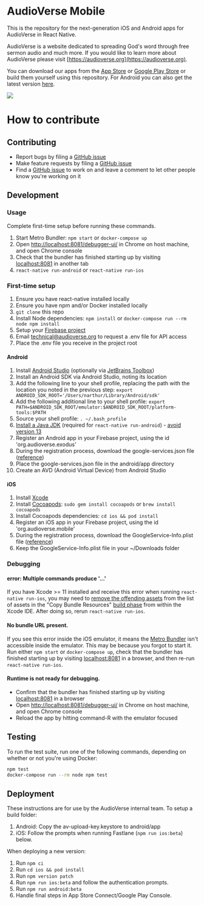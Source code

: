 # AudioVerse Mobile

This is the repository for the next-generation iOS and Android apps for AudioVerse in React Native.

AudioVerse is a website dedicated to spreading God's word through free sermon audio and much more. If you would like to 
learn more about AudioVerse please visit [https://audioverse.org](https://audioverse.org).

You can download our apps from the [App Store](https://itunes.apple.com/us/app/audioverse/id726998810?mt=8) or 
[Google Play Store](https://play.google.com/store/apps/details?id=org.audioverse.exodus) or build them yourself using 
this repository. For Android you can also get the latest version 
[here](https://github.com/AVORG/audioverse-mobile/releases).

<img src="https://github.com/AVORG/audioverse-mobile/blob/master/screenshots/AudioVerse%20App.gif?raw=true">

# How to contribute

## Contributing

- Report bugs by filing a [GitHub issue](https://github.com/avorg/audioverse-mobile/issues)
- Make feature requests by filing a [GitHub issue](https://github.com/avorg/audioverse-mobile/issues)
- Find a [GitHub issue](https://github.com/avorg/audioverse-mobile/issues) to work on and leave a comment to let other
  people know you're working on it

## Development

### Usage

Complete first-time setup before running these commands.

1. Start Metro Bundler: `npm start` or `docker-compose up`
1. Open [http://localhost:8081/debugger-ui/](http://localhost:8081/debugger-ui/) in Chrome on host machine, and open
   Chrome console
1. Check that the bundler has finished starting up by visiting [localhost:8081](http://localhost:8081/) 
   in another tab
1. `react-native run-android` or `react-native run-ios`

### First-time setup

1. Ensure you have react-native installed locally
1. Ensure you have npm and/or Docker installed locally
1. `git clone` this repo
1. Install Node dependencies: `npm install` or `docker-compose run --rm node npm install`
1. Setup your [Firebase project](https://console.firebase.google.com/)
1. Email technical@audioverse.org to request a .env file for API access
1. Place the .env file you receive in the project root

#### Android

1. Install [Android Studio](https://developer.android.com/studio/) (optionally via 
   [JetBrains Toolbox](https://www.jetbrains.com/toolbox-app/))
1. Install an Android SDK via Android Studio, noting its location
1. Add the following line to your shell profile, replacing the path with the location you noted in the previous step: 
   `export ANDROID_SDK_ROOT='/Users/narthur/Library/Android/sdk'`
1. Add the following additional line to your shell profile:
   `export PATH=$ANDROID_SDK_ROOT/emulator:$ANDROID_SDK_ROOT/platform-tools:$PATH`
1. Source your shell profile: `. ~/.bash_profile`
1. [Install a Java JDK](https://www.oracle.com/java/technologies/javase-downloads.html) 
   (required for `react-native run-android`) - [avoid version 13](https://github.com/facebook/react-native/issues/26625)
1. Register an Android app in your Firebase project, using the id 'org.audioverse.exodus'
1. During the registration process, download the google-services.json file 
   ([reference](https://rnfirebase.io/docs/v5.x.x/installation/initial-setup))
1. Place the google-services.json file in the android/app directory
1. Create an AVD (Android Virtual Device) from Android Studio

#### iOS

1. Install [Xcode](https://developer.apple.com/xcode/)
1. Install [Cocoapods](https://cocoapods.org/): `sudo gem install cocoapods` or `brew install cocoapods`
1. Install Cocoapods dependencies: `cd ios && pod install`
1. Register an iOS app in your Firebase project, using the id 'org.audioverse.mobile'
1. During the registration process, download the GoogleService-Info.plist file 
   ([reference](https://rnfirebase.io/docs/v5.x.x/installation/initial-setup))
1. Keep the GoogleService-Info.plist file in your ~/Downloads folder

### Debugging

#### error: Multiple commands produce '...'

If you have Xcode >= 11 installed and receive this error when running `react-native run-ios`, you may need to 
[remove the offending assets](https://github.com/oblador/react-native-vector-icons/issues/1074#issuecomment-534027196)
from the list of assets in the "Copy Bundle Resources" [build phase](https://help.apple.com/xcode/mac/10.2/#/dev50bab713d)
from within the Xcode IDE. After doing so, rerun `react-native run-ios`.

#### No bundle URL present.

If you see this error inside the iOS emulator, it means the [Metro Bundler](https://facebook.github.io/metro/) isn't 
accessible inside the emulator. This may be because you forgot to start it. Run either `npm start` or 
`docker-compose up`, check that the bundler has finished starting up by visiting [localhost:8081](http://localhost:8081/) 
in a browser, and then re-run `react-native run-ios`.

#### Runtime is not ready for debugging.

- Confirm that the bundler has finished starting up by visiting [localhost:8081](http://localhost:8081/) in a browser
- Open [http://localhost:8081/debugger-ui/](http://localhost:8081/debugger-ui/) in Chrome on host machine, and open
  Chrome console
- Reload the app by hitting command-R with the emulator focused

## Testing

To run the test suite, run one of the following commands, depending on whether or not you're using Docker:

```bash
npm test
docker-compose run --rm node npm test
```

## Deployment

These instructions are for use by the AudioVerse internal team. To setup a build folder:

1. Android: Copy the av-upload-key.keystore to android/app
1. iOS: Follow the prompts when running Fastlane (`npm run ios:beta`) below.

When deploying a new version:

1. Run `npm ci`
1. Run `cd ios && pod install`
1. Run `npm version patch`
1. Run `npm run ios:beta` and follow the authentication prompts.
1. Run `npm run android:beta`
1. Handle final steps in App Store Connect/Google Play Console.
